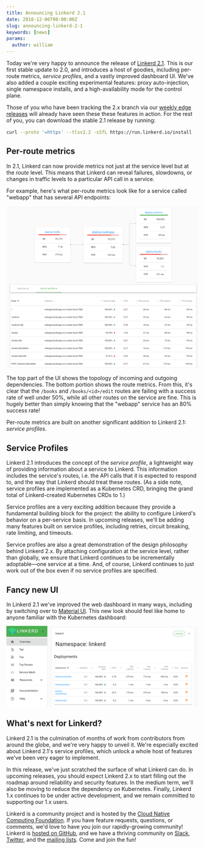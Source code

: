```yaml
---
title: Announcing Linkerd 2.1
date: 2018-12-06T00:00:00Z
slug: announcing-linkerd-2-1
keywords: [news]
params:
  author: william
---
```


Today we're very happy to announce the release of [Linkerd 2.1](https://github.com/linkerd/linkerd2/releases/tag/stable-2.1.0). This is our first stable update to 2.0, and introduces a host of goodies, including per-route metrics, _service profiles_, and a vastly improved dashboard UI. We've also added a couple exciting experimental features: proxy auto-injection, single namespace installs, and a high-availability mode for the control plane.

Those of you who have been tracking the 2.x branch via our [weekly edge releases](/releases/) will already have seen these these features in action. For the rest of you, you can download the stable 2.1 release by running:

```bash
curl --proto '=https' --tlsv1.2 -sSfL https://run.linkerd.io/install
```

## Per-route metrics

In 2.1, Linkerd can now provide metrics not just at the service level but at the _route_ level. This means that Linkerd can reveal failures, slowdowns, or changes in traffic levels to a particular API call in a service.

For example, here's what per-route metrics look like for a service called "webapp" that has several API endpoints:

![Per-route metrics](metrics.png "Per-route metrics")

The top part of the UI shows the topology of incoming and outgoing dependencies. The bottom portion shows the route metrics. From this, it's clear that the `/books` and `/books/<id>/edit` routes are failing with a success rate of well under 50%, while all other routes on the service are fine. This is hugely better than simply knowing that the "webapp" service has an 80% success rate!

Per-route metrics are built on another significant addition to Linkerd 2.1: _service profiles_.

## Service Profiles

Linkerd 2.1 introduces the concept of the _service profile_, a lightweight way of providing information about a service to Linkerd. This information includes the service's routes, i.e. the API calls that it is expected to respond to, and the way that Linkerd should treat these routes. (As a side note, service profiles are implemented as a Kubernetes CRD, bringing the grand total of Linkerd-created Kubernetes CRDs to 1.)

Service profiles are a very exciting addition because they provide a fundamental building block for the project: the ability to configure Linkerd's behavior on a per-service basis. In upcoming releases, we'll be adding many features built on service profiles, including retries, circuit breaking, rate limiting, and timeouts.

Service profiles are also a great demonstration of the design philosophy behind Linkerd 2.x. By attaching configuration at the service level, rather than globally, we ensure that Linkerd continues to be incrementally adoptable—one service at a time. And, of course, Linkerd continues to just work out of the box even if no service profiles are specified.

## Fancy new UI

In Linkerd 2.1 we've improved the web dashboard in many ways, including by switching over to [Material UI](https://material-ui.com/). This new look should feel like home to anyone familiar with the Kubernetes dashboard:

![Linkerd dashboard](cover.png "The new Linkerd dashboard")

## What's next for Linkerd?

Linkerd 2.1 is the culmination of months of work from contributors from around the globe, and we're very happy to unveil it. We're especially excited about Linkerd 2.1's service profiles, which unlock a whole host of features we've been very eager to implement.

In this release, we've just scratched the surface of what Linkerd can do. In upcoming releases, you should expect Linkerd 2.x to start filling out the roadmap around reliability and security features. In the medium term, we'll also be moving to reduce the dependency on Kubernetes. Finally, Linkerd 1.x continues to be under active development, and we remain committed to supporting our 1.x users.

Linkerd is a community project and is hosted by the [Cloud Native Computing Foundation](https://cncf.io). If you have feature requests, questions, or comments, we'd love to have you join our rapidly-growing community! Linkerd is [hosted on GitHub](https://github.com/linkerd/linkerd2), and we have a thriving community on [Slack](https://slack.linkerd.io), [Twitter](https://twitter.com/linkerd), and the [mailing lists](https://lists.cncf.io/g/cncf-linkerd-users). Come and join the fun!
